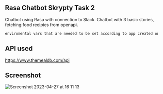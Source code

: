## Rasa Chatbot Skrypty Task 2

Chatbot using Rasa with connection to Slack. Chatbot with 3 basic stories, fetching food recipies from openapi.

```sh
enviromental vars that are needed to be set according to app created on https://api.slack.com/apps/: SLACK_TOKEN, SLACK_CHANNEL, SLACK_SIGNIN_SECRET
```

## API used

https://www.themealdb.com/api

## Screenshot

![Screenshot 2023-04-27 at 16 11 13](https://user-images.githubusercontent.com/73557215/234897859-a140ee2e-4bc2-48a2-a1f9-30be09ab66a3.png)
